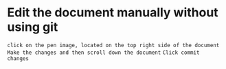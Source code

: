 # Edit the document manually without using git
`click on the pen image, located on the top right side of the document`
`Make the changes and then scroll down the document`
`Click commit changes`